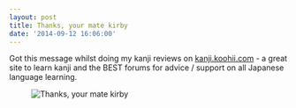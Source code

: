 ```yaml
---
layout: post
title: Thanks, your mate kirby
date: '2014-09-12 16:06:00'
---
```


Got this message whilst doing my kanji reviews on [kanji.koohii.com](https://kanji.koohii.com) - a great site to learn kanji and the BEST forums for advice / support on all Japanese language learning.

<figure class="kg-card kg-image-card"><img src="https://frny.uk/e0n" class="kg-image" alt="Thanks, your mate kirby"></figure>